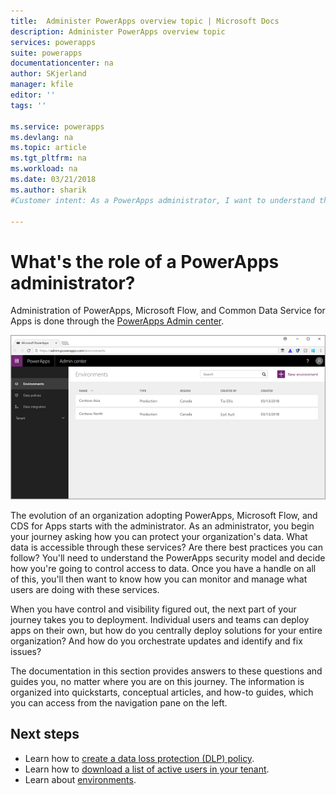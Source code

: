 ```yaml
---
title:  Administer PowerApps overview topic | Microsoft Docs
description: Administer PowerApps overview topic
services: powerapps
suite: powerapps
documentationcenter: na
author: SKjerland
manager: kfile
editor: ''
tags: ''

ms.service: powerapps
ms.devlang: na
ms.topic: article
ms.tgt_pltfrm: na
ms.workload: na
ms.date: 03/21/2018
ms.author: sharik
#Customer intent: As a PowerApps administrator, I want to understand the PowerApps adoption journey so I can plan how to effectively protect my organization's data, manage users and data, monitor usage, deploy solutions, orchestrate updates, and identify and fix issues.

---
```


# What's the role of a PowerApps administrator?
Administration of PowerApps, Microsoft Flow, and Common Data Service for Apps is done through the [PowerApps Admin center]([https://admin.powerapps.com).

![](./media/index/admin-center.png)

The evolution of an organization adopting PowerApps, Microsoft Flow, and CDS for Apps starts with the administrator. As an administrator, you begin your journey asking how you can protect your organization's data. What data is accessible through these services? Are there best practices you can follow? You'll need to understand the PowerApps security model and decide how you're going to control access to data. Once you have a handle on all of this, you'll then want to know how you can monitor and manage what users are doing with these services.

When you have control and visibility figured out, the next part of your journey takes you to deployment. Individual users and teams can deploy apps on their own, but how do you centrally deploy solutions for your entire organization? And how do you orchestrate updates and identify and fix issues?

The documentation in this section provides answers to these questions and guides you, no matter where you are on this journey. The information is organized into quickstarts, conceptual articles, and how-to guides, which you can access from the navigation pane on the left.

## Next steps
* Learn how to [create a data loss protection (DLP) policy](create-dlp-policy.md).
* Learn how to [download a list of active users in your tenant](admin-view-user-licenses.md).
* Learn about [environments](environments-overview.md).
